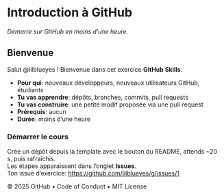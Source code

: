 ﻿# Introduction à GitHub

_Démarre sur GitHub en moins d’une heure._

## Bienvenue

Salut @lilblueyes ! Bienvenue dans cet exercice **GitHub Skills**.

- **Pour qui**: nouveaux développeurs, nouveaux utilisateurs GitHub, étudiants
- **Tu vas apprendre**: dépôts, branches, commits, pull requests
- **Tu vas construire**: une petite modif proposée via une pull request
- **Prérequis**: aucun
- **Durée**: moins d’une heure

### Démarrer le cours

Crée un dépôt depuis la template avec le bouton du README, attends ~20 s, puis rafraîchis.  
Les étapes apparaissent dans l’onglet **Issues**.  
Ton issue d’exercice: https://github.com/lilblueyes/g/issues/1

&copy; 2025 GitHub • Code of Conduct • MIT License

